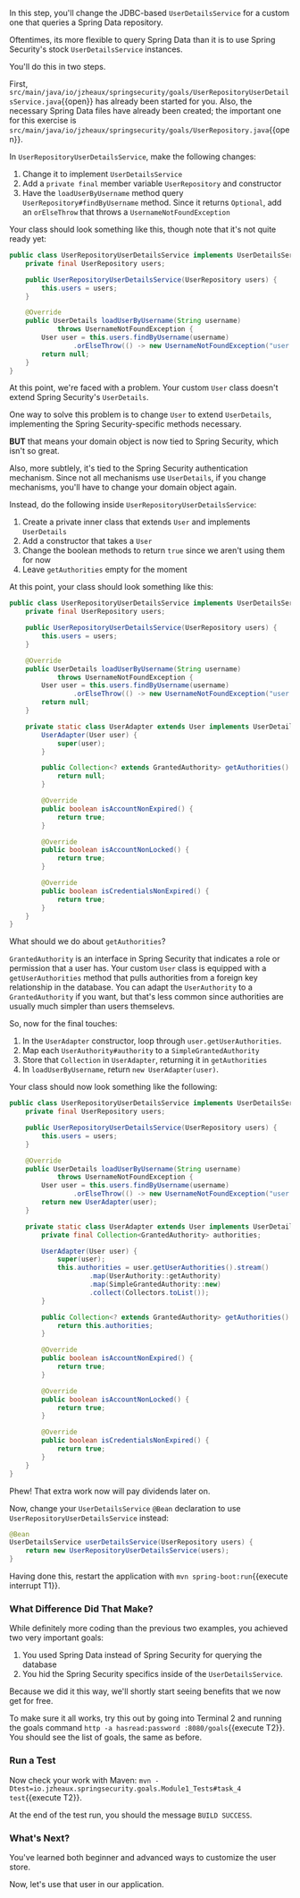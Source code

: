 In this step, you'll change the JDBC-based `UserDetailsService` for a custom one that queries a Spring Data repository.

Oftentimes, its more flexible to query Spring Data than it is to use Spring Security's stock `UserDetailsService` instances.

You'll do this in two steps.

First, `src/main/java/io/jzheaux/springsecurity/goals/UserRepositoryUserDetailsService.java`{{open}} has already been started for you.
Also, the necessary Spring Data files have already been created; the important one for this exercise is `src/main/java/io/jzheaux/springsecurity/goals/UserRepository.java`{{open}}.

In `UserRepositoryUserDetailsService`, make the following changes:

1. Change it to implement `UserDetailsService`
2. Add a `private final` member variable `UserRepository` and constructor
3. Have the `loadUserByUsername` method query `UserRepository#findByUsername` method. Since it returns `Optional`, add an `orElseThrow` that throws a `UsernameNotFoundException`

Your class should look something like this, though note that it's not quite ready yet:

```java
public class UserRepositoryUserDetailsService implements UserDetailsService {
    private final UserRepository users;

    public UserRepositoryUserDetailsService(UserRepository users) {
        this.users = users;
    }

    @Override
    public UserDetails loadUserByUsername(String username) 
            throws UsernameNotFoundException {
        User user = this.users.findByUsername(username)
                .orElseThrow(() -> new UsernameNotFoundException("user not found"));
        return null;
    }
}
```

At this point, we're faced with a problem.
Your custom `User` class doesn't extend Spring Security's `UserDetails`.

One way to solve this problem is to change `User` to extend `UserDetails`, implementing the Spring Security-specific methods necessary.

**BUT** that means your domain object is now tied to Spring Security, which isn't so great.

Also, more subtlely, it's tied to the Spring Security authentication mechanism.
Since not all mechanisms use `UserDetails`, if you change mechanisms, you'll have to change your domain object again.

Instead, do the following inside `UserRepositoryUserDetailsService`:

1. Create a private inner class that extends `User` and implements `UserDetails`
2. Add a constructor that takes a `User`
3. Change the boolean methods to return `true` since we aren't using them for now
4. Leave `getAuthorities` empty for the moment

At this point, your class should look something like this:

```java
public class UserRepositoryUserDetailsService implements UserDetailsService {
    private final UserRepository users;

    public UserRepositoryUserDetailsService(UserRepository users) {
        this.users = users;
    }

    @Override
    public UserDetails loadUserByUsername(String username) 
            throws UsernameNotFoundException {
        User user = this.users.findByUsername(username)
                .orElseThrow(() -> new UsernameNotFoundException("user not found"));
        return null;
    }

    private static class UserAdapter extends User implements UserDetails {
        UserAdapter(User user) {
            super(user);
        }

        public Collection<? extends GrantedAuthority> getAuthorities() {
            return null;
        }

		@Override
		public boolean isAccountNonExpired() {
			return true;
		}

		@Override
		public boolean isAccountNonLocked() {
			return true;
		}

		@Override
		public boolean isCredentialsNonExpired() {
			return true;
		}
    }
}
```

What should we do about `getAuthorities`?

`GrantedAuthority` is an interface in Spring Security that indicates a role or permission that a user has.
Your custom `User` class is equipped with a `getUserAuthorities` method that pulls authorities from a foreign key relationship in the database.
You can adapt the `UserAuthority` to a `GrantedAuthority` if you want, but that's less common since authorities are usually much simpler than users themselevs.

So, now for the final touches:

1. In the `UserAdapter` constructor, loop through `user.getUserAuthorities`.
2. Map each `UserAuthority#authority` to a `SimpleGrantedAuthority`
3. Store that `Collection` in `UserAdapter`, returning it in `getAuthorities`
4. In `loadUserByUsername`, return `new UserAdapter(user)`.

Your class should now look something like the following:

```java
public class UserRepositoryUserDetailsService implements UserDetailsService {
    private final UserRepository users;

    public UserRepositoryUserDetailsService(UserRepository users) {
        this.users = users;
    }

    @Override
    public UserDetails loadUserByUsername(String username) 
            throws UsernameNotFoundException {
        User user = this.users.findByUsername(username)
                .orElseThrow(() -> new UsernameNotFoundException("user not found"));
        return new UserAdapter(user);
    }

    private static class UserAdapter extends User implements UserDetails {
        private final Collection<GrantedAuthority> authorities;

        UserAdapter(User user) {
            super(user);
            this.authorities = user.getUserAuthorities().stream()
                    .map(UserAuthority::getAuthority)
                    .map(SimpleGrantedAuthority::new)
                    .collect(Collectors.toList());
        }

        public Collection<? extends GrantedAuthority> getAuthorities() {
            return this.authorities;
        }

		@Override
		public boolean isAccountNonExpired() {
			return true;
		}

		@Override
		public boolean isAccountNonLocked() {
			return true;
		}

		@Override
		public boolean isCredentialsNonExpired() {
			return true;
		}
    }
}
```

Phew! That extra work now will pay dividends later on.

Now, change your `UserDetailsService` `@Bean` declaration to use `UserRepositoryUserDetailsService` instead:

```java
@Bean
UserDetailsService userDetailsService(UserRepository users) {
    return new UserRepositoryUserDetailsService(users);
}
```

Having done this, restart the application with `mvn spring-boot:run`{{execute interrupt T1}}.

### What Difference Did That Make?

While definitely more coding than the previous two examples, you achieved two very important goals:

1. You used Spring Data instead of Spring Security for querying the database
2. You hid the Spring Security specifics inside of the `UserDetailsService`.

Because we did it this way, we'll shortly start seeing benefits that we now get for free.

To make sure it all works, try this out by going into Terminal 2 and running the goals command `http -a hasread:password :8080/goals`{{execute T2}}.
You should see the list of goals, the same as before.

### Run a Test

Now check your work with Maven: `mvn -Dtest=io.jzheaux.springsecurity.goals.Module1_Tests#task_4 test`{{execute T2}}.

At the end of the test run, you should the message `BUILD SUCCESS`.

### What's Next?

You've learned both beginner and advanced ways to customize the user store.

Now, let's use that user in our application.